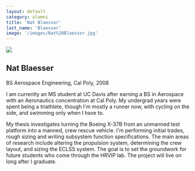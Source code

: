 ```yaml
---
layout: default
category: alumni
title: 'Nat Blaesser'
last_name: 'Blaesser'
image: '/images/Nat%20Blaesser.jpg'
---
```


<img src="{{ page.image }}">

<h2 class="team-title">Nat Blaesser</h2>
<h4 class="team-position"></h4>
<p>BS Aerospace Engineering, Cal Poly, 2008</p>
<p>I am currently an MS student at UC Davis after earning a BS in Aerospace with an Aeronautics concentration at Cal Poly. My undergrad years were spent being a triathlete, though I'm mostly a runner now, with cycling on the side, and swimming only when I have to. </p>
<p>My thesis investigates turning the Boeing X-37B from an unmanned test platform into a manned, crew rescue vehicle. I'm performing initial trades, rough sizing and writing subsystem function specifications. The main areas of research include altering the propulsion system, determining the crew layout, and sizing the ECLSS system. The goal is to set the groundwork for future students who come through the HRVIP lab. The project will live on long after I graduate.</p>
<ul class="team-member-other-info"></ul>